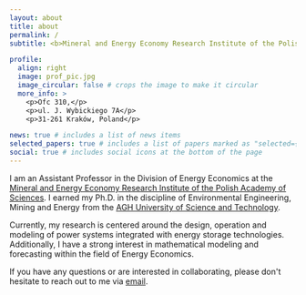 ```yaml
---
layout: about
title: about
permalink: /
subtitle: <b>Mineral and Energy Economy Research Institute of the Polish Academy of Sciences</b>

profile:
  align: right
  image: prof_pic.jpg
  image_circular: false # crops the image to make it circular
  more_info: >
    <p>Ofc 310,</p>
    <p>ul. J. Wybickiego 7A</p>
    <p>31-261 Kraków, Poland</p>

news: true # includes a list of news items
selected_papers: true # includes a list of papers marked as "selected={true}"
social: true # includes social icons at the bottom of the page
---
```


I am an Assistant Professor in the Division of Energy Economics at the [Mineral and Energy Economy Research Institute of the Polish Academy of Sciences](https://min-pan.krakow.pl/en/). I earned my Ph.D. in the discipline of Environmental Engineering, Mining and Energy from the [AGH University of Science and Technology](https://www.agh.edu.pl/en/university/).

Currently, my research is centered around the design, operation and modeling of power systems integrated with energy storage technologies. Additionally, I have a strong interest in mathematical modeling and forecasting within the field of Energy Economics.

If you have any questions or are interested in collaborating, please don't hesitate to reach out to me via [email](mailto:benalcazar@min-pan.krakow.pl).
